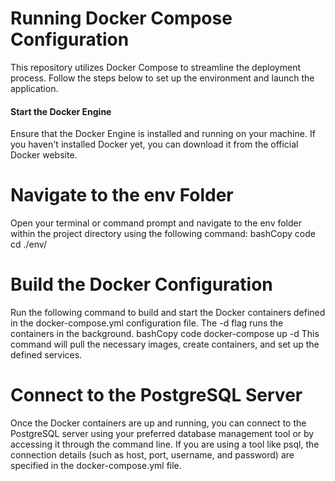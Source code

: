# Running Docker Compose Configuration
This repository utilizes Docker Compose to streamline the deployment process. Follow the steps below to set up the environment and launch the application.
#### Start the Docker Engine
Ensure that the Docker Engine is installed and running on your machine. If you haven't installed Docker yet, you can download it from the official Docker website.
# Navigate to the env Folder
Open your terminal or command prompt and navigate to the env folder within the project directory using the following command:
bashCopy code
cd ./env/ 
# Build the Docker Configuration
Run the following command to build and start the Docker containers defined in the docker-compose.yml configuration file. The -d flag runs the containers in the background.
bashCopy code
docker-compose up -d 
This command will pull the necessary images, create containers, and set up the defined services.
# Connect to the PostgreSQL Server
Once the Docker containers are up and running, you can connect to the PostgreSQL server using your preferred database management tool or by accessing it through the command line. If you are using a tool like psql, the connection details (such as host, port, username, and password) are specified in the docker-compose.yml file.

